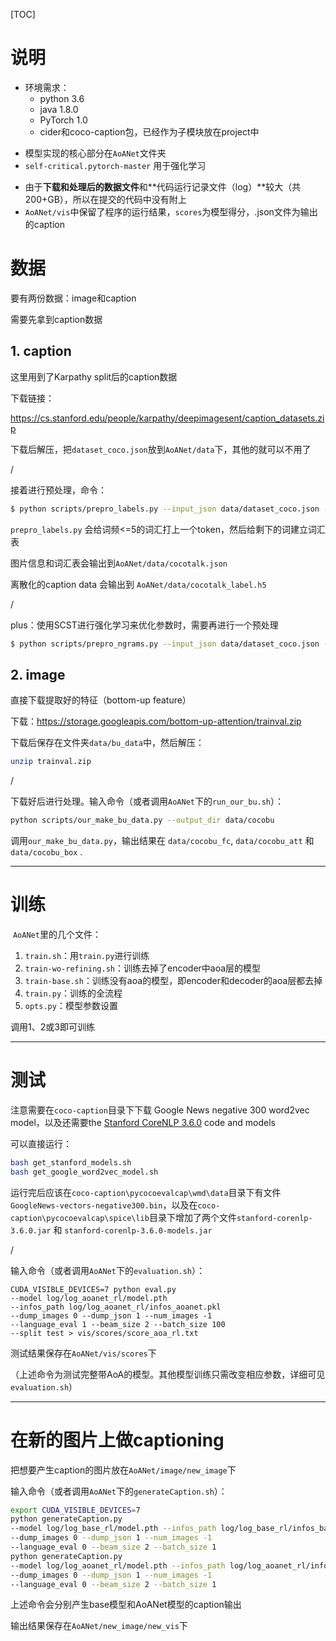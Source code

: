 [TOC]

# 说明

* 环境需求：
  * python 3.6
  * java 1.8.0
  * PyTorch 1.0
  * cider和coco-caption包，已经作为子模块放在project中


- 模型实现的核心部分在`AoANet`文件夹
- `self-critical.pytorch-master` 用于强化学习

* 由于**下载和处理后的数据文件**和**代码运行记录文件（log）**较大（共200+GB），所以在提交的代码中没有附上
* `AoANet/vis`中保留了程序的运行结果，`scores`为模型得分，.json文件为输出的caption

# 数据

要有两份数据：image和caption

需要先拿到caption数据

## 1. caption

这里用到了Karpathy split后的caption数据

下载链接：

https://cs.stanford.edu/people/karpathy/deepimagesent/caption_datasets.zip

下载后解压，把`dataset_coco.json`放到`AoANet/data`下，其他的就可以不用了

/

接着进行预处理，命令：

```bash
$ python scripts/prepro_labels.py --input_json data/dataset_coco.json --output_json data/cocotalk.json --output_h5 data/cocotalk
```

`prepro_labels.py` 会给词频<=5的词汇打上一个token，然后给剩下的词建立词汇表

图片信息和词汇表会输出到`AoANet/data/cocotalk.json` 

离散化的caption data 会输出到 `AoANet/data/cocotalk_label.h5`

/

plus：使用SCST进行强化学习来优化参数时，需要再进行一个预处理

```sh
$ python scripts/prepro_ngrams.py --input_json data/dataset_coco.json --dict_json data/cocotalk.json --output_pkl data/coco-train --split train
```

## 2. image

直接下载提取好的特征（bottom-up feature）

下载：https://storage.googleapis.com/bottom-up-attention/trainval.zip

下载后保存在文件夹`data/bu_data`中，然后解压：

```sh
unzip trainval.zip
```

/

下载好后进行处理。输入命令（或者调用`AoANet`下的`run_our_bu.sh`）：

```sh
python scripts/our_make_bu_data.py --output_dir data/cocobu
```

调用`our_make_bu_data.py`，输出结果在 `data/cocobu_fc`, `data/cocobu_att` 和 `data/cocobu_box` .

------

# 训练

​	`AoANet`里的几个文件：

1. `train.sh`：用`train.py`进行训练
2. `train-wo-refining.sh`：训练去掉了encoder中aoa层的模型
3. `train-base.sh`：训练没有aoa的模型，即encoder和decoder的aoa层都去掉
4. `train.py`：训练的全流程
5. `opts.py`：模型参数设置

调用1、2或3即可训练

------

# 测试

注意需要在`coco-caption`目录下下载 Google News negative 300 word2vec model，以及还需要the [Stanford CoreNLP 3.6.0](http://stanfordnlp.github.io/CoreNLP/index.html) code and models

可以直接运行：

```sh
bash get_stanford_models.sh
bash get_google_word2vec_model.sh
```

运行完后应该在`coco-caption\pycocoevalcap\wmd\data`目录下有文件 `GoogleNews-vectors-negative300.bin`，以及在`coco-caption\pycocoevalcap\spice\lib`目录下增加了两个文件`stanford-corenlp-3.6.0.jar` 和 `stanford-corenlp-3.6.0-models.jar`

/

输入命令（或者调用`AoANet`下的`evaluation.sh`）：

```SH
CUDA_VISIBLE_DEVICES=7 python eval.py 
--model log/log_aoanet_rl/model.pth 
--infos_path log/log_aoanet_rl/infos_aoanet.pkl  
--dump_images 0 --dump_json 1 --num_images -1 
--language_eval 1 --beam_size 2 --batch_size 100 
--split test > vis/scores/score_aoa_rl.txt
```

测试结果保存在`AoANet/vis/scores`下

（上述命令为测试完整带AoA的模型。其他模型训练只需改变相应参数，详细可见`evaluation.sh`）

------

# 在新的图片上做captioning

把想要产生caption的图片放在`AoANet/image/new_image`下

输入命令（或者调用`AoANet`下的`generateCaption.sh`）：

```sh
export CUDA_VISIBLE_DEVICES=7 
python generateCaption.py 
--model log/log_base_rl/model.pth --infos_path log/log_base_rl/infos_base.pkl  
--dump_images 0 --dump_json 1 --num_images -1 
--language_eval 0 --beam_size 2 --batch_size 1
python generateCaption.py 
--model log/log_aoanet_rl/model.pth --infos_path log/log_aoanet_rl/infos_aoanet.pkl  
--dump_images 0 --dump_json 1 --num_images -1 
--language_eval 0 --beam_size 2 --batch_size 1
```

上述命令会分别产生base模型和AoANet模型的caption输出

输出结果保存在`AoANet/new_image/new_vis`下
